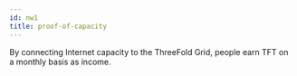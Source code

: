 ```yaml
---
id: nw1
title: proof-of-capacity
---
```

By connecting Internet capacity to the ThreeFold Grid, people earn TFT on a monthly basis as income.
